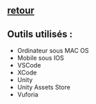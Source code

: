 ## [retour](/Readme.md)

## Outils utilisés :

- Ordinateur sous MAC OS
- Mobile sous IOS
- VSCode
- XCode
- Unity
- Unity Assets Store
- Vuforia